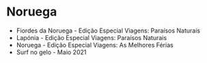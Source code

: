 # Noruega

* Fiordes da Noruega - Edição Especial Viagens: Paraísos Naturais
* Lapónia - Edição Especial Viagens: Paraísos Naturais
* Noruega - Edição Especial Viagens: As Melhores Férias
* Surf no gelo - Maio 2021
